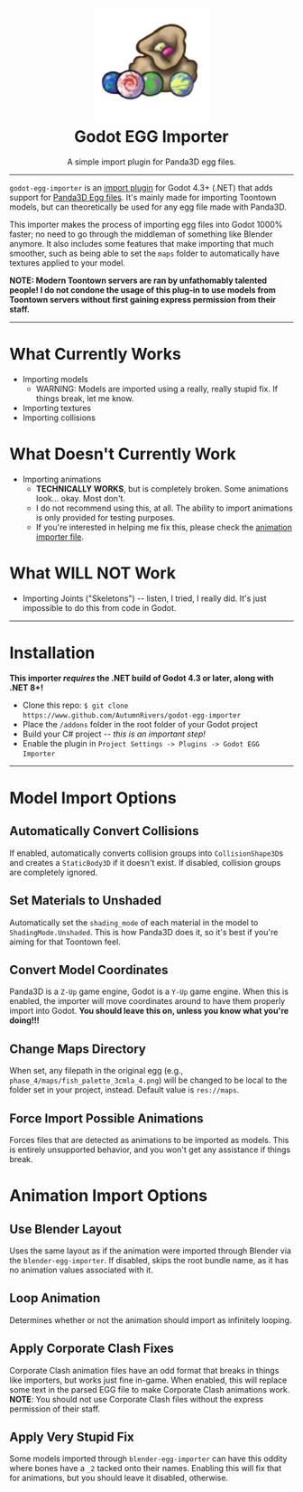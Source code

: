 <center>
<h1><img src="./assets/marbles.png"/><br/>
Godot EGG Importer</h1>
<p>A simple import plugin for Panda3D egg files.</p>
</center>

---

`godot-egg-importer` is an [import plugin](https://docs.godotengine.org/en/stable/tutorials/plugins/editor/import_plugins.html) for Godot 4.3+ (.NET) that adds support for [Panda3D Egg files](https://docs.panda3d.org/1.10/python/pipeline/egg-files/index). It's mainly made for importing Toontown models, but can theoretically be used for any egg file made with Panda3D.

This importer makes the process of importing egg files into Godot 1000% faster; no need to go through the middleman of something like Blender anymore. It also includes some features that make importing that much smoother, such as being able to set the `maps` folder to automatically have textures applied to your model.

**NOTE: Modern Toontown servers are ran by unfathomably talented people! I do not condone the usage of this plug-in to use models from Toontown servers without first gaining express permission from their staff.**

---

# What Currently Works
* Importing models
    * WARNING: Models are imported using a really, really stupid fix. If things break, let me know.
* Importing textures
* Importing collisions

# What Doesn't Currently Work
* Importing animations
    * **TECHNICALLY WORKS**, but is completely broken. Some animations look... okay. Most don't.
    * I do not recommend using this, at all. The ability to import animations is only provided for testing purposes.
    * If you're interested in helping me fix this, please check the [animation importer file](./addons/godoteggimporter/importers/EggAnimationImporter.cs).

# What WILL NOT Work
* Importing Joints ("Skeletons") -- listen, I tried, I really did. It's just impossible to do this from code in Godot.

---

# Installation
**This importer *requires* the .NET build of Godot 4.3 or later, along with .NET 8+!**
* Clone this repo: `$ git clone https://www.github.com/AutumnRivers/godot-egg-importer`
* Place the `/addons` folder in the root folder of your Godot project
* Build your C# project -- *this is an important step!*
* Enable the plugin in `Project Settings -> Plugins -> Godot EGG Importer`

---

# Model Import Options
## Automatically Convert Collisions
If enabled, automatically converts collision groups into `CollisionShape3D`s and creates a `StaticBody3D` if it doesn't exist. If disabled, collision groups are completely ignored.

## Set Materials to Unshaded
Automatically set the `shading_mode` of each material in the model to `ShadingMode.Unshaded`. This is how Panda3D does it, so it's best if you're aiming for that Toontown feel.

## Convert Model Coordinates
Panda3D is a `Z-Up` game engine, Godot is a `Y-Up` game engine. When this is enabled, the importer will move coordinates around to have them properly import into Godot. **You should leave this on, unless you know what you're doing!!!**

## Change Maps Directory
When set, any filepath in the original egg (e.g., `phase_4/maps/fish_palette_3cmla_4.png`) will be changed to be local to the folder set in your project, instead. Default value is `res://maps`.

## Force Import Possible Animations
Forces files that are detected as animations to be imported as models. This is entirely unsupported behavior, and you won't get any assistance if things break.

# Animation Import Options
## Use Blender Layout
Uses the same layout as if the animation were imported through Blender via the `blender-egg-importer`. If disabled, skips the root bundle name, as it has no animation values associated with it.

## Loop Animation
Determines whether or not the animation should import as infinitely looping.

## Apply Corporate Clash Fixes
Corporate Clash animation files have an odd format that breaks in things like importers, but works just fine in-game. When enabled, this will replace some text in the parsed EGG file to make Corporate Clash animations work. **NOTE**: You should not use Corporate Clash files without the express permission of their staff.

## Apply Very Stupid Fix
Some models imported through `blender-egg-importer` can have this oddity where bones have a `_2` tacked onto their names. Enabling this will fix that for animations, but you should leave it disabled, otherwise.